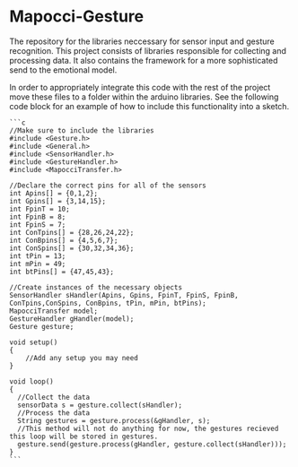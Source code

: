Mapocci-Gesture
===============

The repository for the libraries neccessary for sensor input and gesture recognition. This project consists of libraries responsible for collecting and processing data. It also contains the framework for a more sophisticated send to the emotional model.

In order to appropriately integrate this code with the rest of the project move these files to a folder within the arduino libraries. See the following code block for an example of how to include this functionality into a sketch.

~~~{.c}
```c
//Make sure to include the libraries
#include <Gesture.h>
#include <General.h>
#include <SensorHandler.h>
#include <GestureHandler.h>
#include <MapocciTransfer.h>

//Declare the correct pins for all of the sensors
int Apins[] = {0,1,2};
int Gpins[] = {3,14,15};
int FpinT = 10;
int FpinB = 8;
int FpinS = 7;
int ConTpins[] = {28,26,24,22};
int ConBpins[] = {4,5,6,7};
int ConSpins[] = {30,32,34,36};
int tPin = 13;
int mPin = 49;
int btPins[] = {47,45,43};

//Create instances of the necessary objects
SensorHandler sHandler(Apins, Gpins, FpinT, FpinS, FpinB, ConTpins,ConSpins, ConBpins, tPin, mPin, btPins);
MapocciTransfer model;
GestureHandler gHandler(model);
Gesture gesture;

void setup()
{
	//Add any setup you may need
}

void loop()
{
  //Collect the data
  sensorData s = gesture.collect(sHandler);
  //Process the data
  String gestures = gesture.process(&gHandler, s);
  //This method will not do anything for now, the gestures recieved this loop will be stored in gestures.
  gesture.send(gesture.process(gHandler, gesture.collect(sHandler)));
}
```
~~~